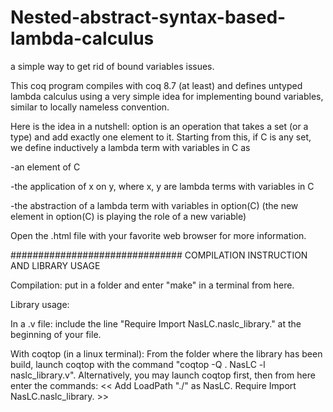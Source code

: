 # Nested-abstract-syntax-based-lambda-calculus
a simple way to get rid of bound variables issues.

This coq program compiles with coq 8.7 (at least) and defines untyped lambda calculus using a very simple idea for
implementing bound variables, similar to locally nameless convention.

Here is the idea in a nutshell: option is an operation that takes a set (or a type) and add exactly one element to  it.
Starting from this, if C is any set, we define inductively a lambda term with variables in C as

-an element of C

-the application of x on y, where x, y are lambda terms with variables in C

-the abstraction of a lambda term with variables in option(C) (the new element in option(C) is playing the role of a new variable)

Open the .html file with your favorite web browser for more information.


###############################
COMPILATION INSTRUCTION AND LIBRARY USAGE

Compilation: put in a folder and enter "make" in a terminal from here.

Library usage:

In a .v file: include the line "Require Import NasLC.naslc_library." at the beginning of your file.

With coqtop (in a linux terminal): From the folder where the library has been build, launch coqtop with 
the command "coqtop -Q . NasLC -l naslc_library.v". Alternatively, you may launch coqtop first, then from here enter the commands:
<<
Add LoadPath "./" as NasLC. 
Require Import NasLC.naslc_library. >>
